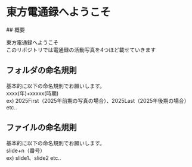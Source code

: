 # 東方電通録へようこそ
<a src="./flag.png">
## 概要

東方電通録へようこそ<br>
このリポジトリでは電通録の活動写真を4つほど載せていきます<br>

## フォルダの命名規則

基本的に以下の命名規則でお願いします。<br>
xxxx(年)+xxxxx(時期)<br>
ex) 2025First（2025年前期の写真の場合）、2025Last（2025年後期の場合）etc..<br>

## ファイルの命名規則

基本的に以下の命名規則でお願いします。<br>
slide+n（番号）<br>
ex) slide1、slide2 etc..<br>
